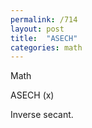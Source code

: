 ```yaml
---
permalink: /714
layout: post
title:  "ASECH"
categories: math
---
```

Math

ASECH (x)

Inverse secant.

